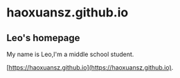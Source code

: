 # haoxuansz.github.io
## Leo's homepage

My name is Leo,I'm a middle school student.


 [https://haoxuansz.github.io](https://haoxuansz.github.io).

 
